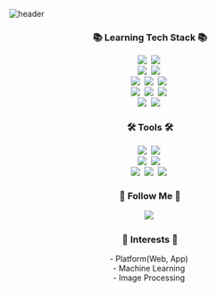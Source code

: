![header](https://capsule-render.vercel.app/api?type=soft&color=auto&height=180&section=header&text=Kyeongjin's%20Github&fontSize=90&animation=fadeIn&fontAlignY=38&descAlignY=51&descAlign=62)
<br>


<h3 align="center">📚 Learning Tech Stack 📚</h3>
<p align="center">
  <img src="https://img.shields.io/badge/JavaScript-F7DF1E?style=flat-square&logo=JavaScript&logoColor=white"/></a>&nbsp 
  <img src="https://img.shields.io/badge/Node.js-339933?style=flat-square&logo=Node.js&logoColor=white"/></a>&nbsp
  <br>
  <img src="https://img.shields.io/badge/TypeScript-3178C6?style=flat-square&logo=TypeScript&logoColor=white"/></a>&nbsp
  <img src="https://img.shields.io/badge/NestJS-E0234E?style=flat-square&logo=NestJS&logoColor=white"/></a>&nbsp
  <br>
  <img src="https://img.shields.io/badge/Express-000000?style=flat-square&logo=Express&logoColor=white"/></a>&nbsp
  <img src="https://img.shields.io/badge/Jest-C21325?style=flat-square&logo=Jest&logoColor=white"/></a>&nbsp
  <img src="https://img.shields.io/badge/AWS-232F3E?style=flat-square&logo=AmazonAWS&logoColor=white"/></a>&nbsp
  <br>
  <img src="https://img.shields.io/badge/Python-3776AB?style=flat-square&logo=Python&logoColor=white"/></a>&nbsp
  <img src="https://img.shields.io/badge/Flask-000000?style=flat-square&logo=Flask&logoColor=white"/></a>&nbsp
  <img src="https://img.shields.io/badge/TensorFlow-FF6F00?style=flat-square&logo=TensorFlow&logoColor=white"/></a>&nbsp
  <br>
  <img src="https://img.shields.io/badge/MySQL-4479A1?style=flat-square&logo=MySQL&logoColor=white"/></a>&nbsp
  <img src="https://img.shields.io/badge/MongoDB-47A248?style=flat-square&logo=MongoDB&logoColor=white"/></a>&nbsp
</p>

<h3 align="center">🛠️ Tools 🛠️</h3>
<p align="center">
  <img src="https://img.shields.io/badge/Visual Studio Code-007ACC?style=flat-square&logo=Visual Studio Code&logoColor=white"/></a>&nbsp
  <img src="https://img.shields.io/badge/PyCharm-000000?style=flat-square&logo=PyCharm&logoColor=white"/></a>&nbsp
  <br>
  <img src="https://img.shields.io/badge/Git-F05032?style=flat-square&logo=Git&logoColor=white"/>&nbsp
  <img src="https://img.shields.io/badge/GitHub-181717?style=flat-square&logo=GitHub&logoColor=white"/>&nbsp
  <br>
  <img src="https://img.shields.io/badge/Notion-000000?style=flat-square&logo=Notion&logoColor=white"/>&nbsp
  <img src="https://img.shields.io/badge/Slack-4A154B?style=flat-square&logo=Slack&logoColor=white"/>&nbsp
  <img src="https://img.shields.io/badge/Anaconda-44A833?style=flat-square&logo=Anaconda&logoColor=white"/>&nbsp
</p>


<h3 align="center">🌈 Follow Me 🌈</h3>
<p align="center">
  <a href="https://velog.io/@today3233"><img src="https://img.shields.io/badge/Tech%20Blog-11B48A?style=flat-square&logo=Vimeo&logoColor=white&link=https://velog.io/@today3233"/></a>&nbsp
</p>

<h3 align="center">🌱 Interests 🌱</h3>
<p align="center">
  - Platform(Web, App)&nbsp
  <br>
  - Machine Learning&nbsp
  <br>
  - Image Processing&nbsp
</p>
<!--
**Kyeongjin-Park/Kyeongjin-Park** is a ✨ _special_ ✨ repository because its `README.md` (this file) appears on your GitHub profile.

Here are some ideas to get you started:

- 🔭 I’m currently working on ...
- 🌱 I’m currently learning ...
- 👯 I’m looking to collaborate on ...
- 🤔 I’m looking for help with ...
- 💬 Ask me about ...
- 📫 How to reach me: ...
- 😄 Pronouns: ...
- ⚡ Fun fact: ...
-->

